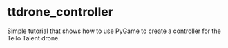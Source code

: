 # ttdrone_controller
Simple tutorial that shows how to use PyGame to create a controller for the Tello Talent drone.
